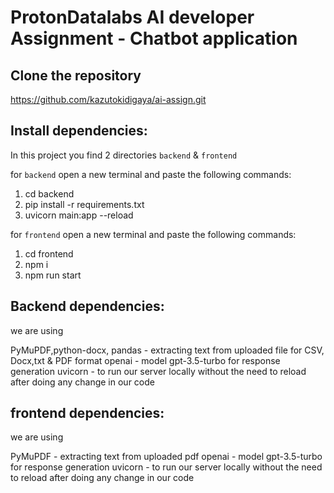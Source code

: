 # ProtonDatalabs AI developer Assignment - Chatbot application

## Clone the repository

https://github.com/kazutokidigaya/ai-assign.git

## Install dependencies:

In this project you find 2 directories `backend` & `frontend`

for `backend` open a new terminal and paste the following commands:

1.  cd backend
2.  pip install -r requirements.txt
3.  uvicorn main:app --reload

for `frontend` open a new terminal and paste the following commands:

1.  cd frontend
2.  npm i
3.  npm run start

## Backend dependencies:

we are using

PyMuPDF,python-docx, pandas - extracting text from uploaded file for CSV, Docx,txt & PDF format
openai - model gpt-3.5-turbo for response generation
uvicorn - to run our server locally without the need to reload after doing any change in our code

## frontend dependencies:

we are using

PyMuPDF - extracting text from uploaded pdf
openai - model gpt-3.5-turbo for response generation
uvicorn - to run our server locally without the need to reload after doing any change in our code
